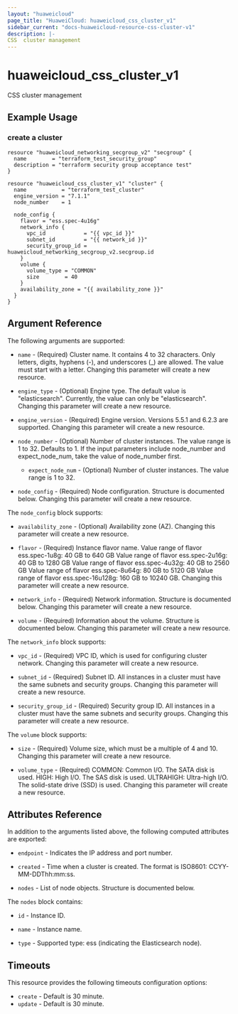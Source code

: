 ```yaml
---
layout: "huaweicloud"
page_title: "HuaweiCloud: huaweicloud_css_cluster_v1"
sidebar_current: "docs-huaweicloud-resource-css-cluster-v1"
description: |-
CSS  cluster management
---
```


# huaweicloud\_css\_cluster\_v1

CSS cluster management

## Example Usage

### create a cluster

```hcl
resource "huaweicloud_networking_secgroup_v2" "secgroup" {
  name        = "terraform_test_security_group"
  description = "terraform security group acceptance test"
}

resource "huaweicloud_css_cluster_v1" "cluster" {
  name           = "terraform_test_cluster"
  engine_version = "7.1.1"
  node_number    = 1

  node_config {
    flavor = "ess.spec-4u16g"
    network_info {
      vpc_id            = "{{ vpc_id }}"
      subnet_id         = "{{ network_id }}"
      security_group_id = huaweicloud_networking_secgroup_v2.secgroup.id
    }
    volume {
      volume_type = "COMMON"
      size        = 40
    }
    availability_zone = "{{ availability_zone }}"
  }
}
```

## Argument Reference

The following arguments are supported:

* `name` -
  (Required)
  Cluster name. It contains 4 to 32 characters. Only letters, digits,
  hyphens (-), and underscores (_) are allowed. The value must start
  with a letter. Changing this parameter will create a new resource.

* `engine_type` -
  (Optional)
  Engine type. The default value is "elasticsearch". Currently, the value
  can only be "elasticsearch".  Changing this parameter will create a new resource.

* `engine_version` -
  (Required)
  Engine version. Versions 5.5.1 and 6.2.3 are supported.  Changing this parameter will create a new resource.

* `node_number` -
  (Optional)
  Number of cluster instances. The value range is 1 to 32. Defaults to 1. If the input parameters 
  include node_number and expect_node_num, take the value of node_number first.

  * `expect_node_num` -
  (Optional)
  Number of cluster instances. The value range is 1 to 32.

* `node_config` -
  (Required)
  Node configuration. Structure is documented below. Changing this parameter will create a new resource.

The `node_config` block supports:

* `availability_zone` -
  (Optional)
  Availability zone (AZ).  Changing this parameter will create a new resource.

* `flavor` -
  (Required)
  Instance flavor name. Value range of flavor ess.spec-1u8g: 40 GB
  to 640 GB Value range of flavor ess.spec-2u16g: 40 GB to 1280 GB
  Value range of flavor ess.spec-4u32g: 40 GB to 2560 GB Value
  range of flavor ess.spec-8u64g: 80 GB to 5120 GB Value range of
  flavor ess.spec-16u128g: 160 GB to 10240 GB.
  Changing this parameter will create a new resource.

* `network_info` -
  (Required)
  Network information. Structure is documented below. Changing this parameter will create a new resource.

* `volume` -
  (Required)
  Information about the volume. Structure is documented below. Changing this parameter will create a new resource.

The `network_info` block supports:

* `vpc_id` -
  (Required)
  VPC ID, which is used for configuring cluster network.  Changing this parameter will create a new resource.

* `subnet_id` -
  (Required)
  Subnet ID. All instances in a cluster must have the same
  subnets and security groups.  Changing this parameter will create a new resource.

* `security_group_id` -
  (Required)
  Security group ID. All instances in a cluster must have the
  same subnets and security groups.  Changing this parameter will create a new resource.

The `volume` block supports:

* `size` -
  (Required)
  Volume size, which must be a multiple of 4 and 10.  Changing this parameter will create a new resource.

* `volume_type` -
  (Required)
  COMMON: Common I/O. The SATA disk is used. HIGH: High I/O.
  The SAS disk is used. ULTRAHIGH: Ultra-high I/O. The
  solid-state drive (SSD) is used.  Changing this parameter will create a new resource.

## Attributes Reference

In addition to the arguments listed above, the following computed attributes are exported:

* `endpoint` -
  Indicates the IP address and port number.

* `created` -
  Time when a cluster is created. The format is ISO8601:
  CCYY-MM-DDThh:mm:ss.

* `nodes` -
  List of node objects. Structure is documented below.

The `nodes` block contains:

* `id` -
  Instance ID.

* `name` -
  Instance name.

* `type` -
  Supported type: ess (indicating the Elasticsearch node).

## Timeouts

This resource provides the following timeouts configuration options:

- `create` - Default is 30 minute.
- `update` - Default is 30 minute.
